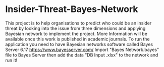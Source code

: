 # Insider-Threat-Bayes-Network
This project is to help organisations to predict who could be an insider threat by looking into the issue from three dimensions and applying Bayesian network to implement the project.  More Information will be available once this work is published in academic journals.
To run the application you need to have Bayesian networks software called Bayes Server 6.17 https://www.bayesserver.com/
Import "Bayes Network.bayes" file to Bayes Server then add the data "DB Input .xlsx" to the network and run it!
